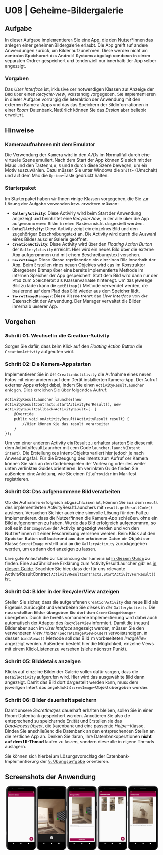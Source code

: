 # U08 | Geheime-Bildergalerie

## Aufgabe

In dieser Aufgabe implementieren Sie eine App, die den Nutzer\*innen das anlegen einer geheimen Bildergalerie erlaubt. Die App greift auf andere Anwendungen zurück, um Bilder aufzunehmen. Diese werden nicht am zentralen Speicherort des Android-Systems abgelegt sonderen in einem separaten Ordner gespeichert und tendenziell nur innerhalb der App selber angezeigt.

### Vorgaben
Das _User Interface_ ist, inklusive der notwendigen Klassen zur Anzeige der Bild über einen _Recycler-View_, vollständig vorgegeben. Sie Implementieren in dieser Aufgabe vorrangig die Interaktion der Anwendung mit den externen Kamera-Apps und das das Speichern der Bildinformationen in einer _Room_-Datenbank. Natürlich können Sie das _Design_ aber beliebig erweitert.

## Hinweise

### Kameraaufnahmen mit dem Emulator

Die Verwendung der Kamera wird in den _AVDs_ im Normallfall durch eine virtuelle Szene emuliert. Nach dem Start der App können Sie sich mit der Maus und den Tasten `W`, `A`, `S` und  `D` durch diese Szene bewegen, um ein Motiv auszuwählen. Dazu müssen Sie unter Windows die `Shift`- (Umschalt) und auf dem Mac die `Option`-Taste gedrückt halten.

### Starterpaket

Im Starterpaket haben wir Ihnen einige Klassen vorgegeben, die Sie zur Lösung der Aufgabe verwenden bzw. erweitern müssen:


- **`GalleryActivity`**: Diese Activitiy wird beim Start der Anwendung angezeigt und beinhaltet eine _RecyclerView_, in der alle über die App aufgenommenen Bilder in einer Rasteransicht dargestellt werden. 
- **`DetailActivity`**: Diese Activity zeigt ein einzelnes Bild und den zugehörigen Beschreibungstext an. Die Activity wird durch die Auswahl eines Bildes ausd er Galerie geöffnet.
- **`CreationActivity`**: Diese Activity wird über den _Floating Action Button_ der `GalleryActivity` erreicht. Hier wird ein neues Bild über die externe App aufgenommen und mit einem Beschreibungstext versehen.
- **`SecretImage`**: Diese Klasse repräsentiert ein einzelnes Bild innerhalb der App. Beim Erstellen eines neuen Objektes wird das im Konstruktor übergebene Bitmap über eine bereits implementierte Methode im internen Speicher der App gespeichert. Statt dem Bild wird dann nur der Pfad zum Speicherort als Klassenvariable hinterlegt. Um das jeweilige Bild zu laden kann die `getBitmap()` Methode verwendet werden, die basierend auf dem Pfad das Bild wieder aus dem Speicher lädt. 
- **`SecretImageManager`**: Diese Klasse trennt das _User Interface_ von der Datenschicht der Anwendung. Der Manager verwaltet die Bilder innerhalb unserer App.

## Vorgehen

### Schritt 01: Wechsel in die Creation-Activity

Sorgen Sie dafür, dass beim Klick auf den _Floating Action Button_ die `CreationActivity` aufgerufen wird.

### Schritt 02: Die Kamera-App starten

Implementieren Sie in der `CreationActitivity` die Aufnahme eines neuen Fotos mit einer anderen auf dem Gerät installierten Kamera-App. Der Aufruf externer Apps erfolgt dabei, indem Sie einen `ActivityResultLauncher` anlegen. Dies erreichen Sie über folgenden Aufruf:
```
ActivityResultLauncher launcher(new ActivityResultContracts.startActivityForResult(), new ActivityResultCallback<ActivityResult>() {
    @Override
    public void onActivityResult(ActivityResult result) {
        //Hier können Sie das result verarbeiten
    }
});
```
Um von einer anderen Activity ein Result zu erhalten starten Sie diese mit dem ActivityResultLauncher mit dem Code `launcher.launch(Intent intent)`.
Die Erstellung des Intent-Objekts variiert hier jedoch je nach Anwendungsfall. Für die Erzeugung des Intents zum Aufruf der Kamera können Sie sich an den Codebeispielen der Vorlesung oder des weiter unten verlinkten Guides orientieren. Im verlinkten Guide finden Sie außerdem eine Anleitung, wie Sie einen `FileProvider` im Manifest registrieren.

### Schritt 03: Das aufgenommene Bild verarbeiten

Ob die Aufnahme erfolgreich abgeschlossen ist, können Sie aus dem `result` des implementierten ActivityResultLaunchers mit `result.getResultCode()` auslesen. Versuchen Sie hier auch eine sinnvolle Lösung für den Fall zu implementieren, dass die Nutzer\*innen die Kamera-App schließen, ohne ein Bild aufgenommen zu haben. 
Wurde das Bild erfolgreich aufgenommen, so soll es in der `ImageView` der Activity angezeigt werden und von den Nutzer\*innen mit einer Beschreibung versehen werden. Beim Klick auf den Speicher-Button soll basierend aus den erhobenen Daten ein Objekt der Klasse `SecretImage` erstellt und an die `GalleryActivity` zurückgegeben werden, um es dann dort anzeigen zu lassen.

Eine gute Anlaufstelle zur Einbindung der Kamera ist [in diesem Guide](https://developer.android.com/training/camera/photobasics#TaskCaptureIntent) zu finden. 
Eine ausführlichere Erklärung zum ActivityResultLauncher gibt es [in diesem Guide](https://developer.android.com/training/basics/intents/result). Beachten Sie hier, dass der für uns relevante ActivityResultContract `ActivityResultContracts.StartActivityForResult()` ist.

### Schritt 04: Bilder in der RecyclerView anzeigen

Stellen Sie sicher, dass die aufgerufenen `CreationActivity` das neue Bild als Ergebnis zurückgibt und verarbeiten Sie dieses in der `GalleryActivity`. Die neu erstellten Bilder übergeben Sie dort dem `SecretImageManager` übergeben. Durch die bereits vorhandene Implementierung wird dabei auch automatisch der Adapter des `RecyclerView` informiert. Damit die (neuen) Bilder aber auch im _User Inteface_ angezeigt werden, müssen Sie den verwendeten _View Holder_ (`SecretImageViewHolder`) vervollständigen. In dessen `bindViews()` Methode soll das Bild im vorbereiteten *ImageView* angezeigt werden. Außerdem besteht hier die Möglichkeit, einzelne Views mit einem Klick-Listener zu versehen (siehe nächster Punkt). 

### Schritt 05:  Bilddetails anzeigen

Klicks auf einzelne Bilder der Galerie sollen dafür sorgen, dass die `DetailActivity` aufgerufen wird. Hier wird das ausgewählte Bild dann angezeigt. Damit das Bild dort dargestellt werden kann, muss dem jeweiligen Intent das angeklickt `SecretImage`-Objekt übergeben werden. 

### Schritt 06: Bilder dauerhaft speichern

Damit unsere _SecretImages_ dauerhaft erhalten bleiben, sollen Sie in einer Room-Datenbank gespeichert werden. Annotieren Sie also die entsprechend zu speichernde Entität und Erstellen sie das _DataAccessObject_, die Datenbank und eine passende _Helper_-Klasse. Binden Sie anschließend die Datenbank an den entsprechenden Stellen an die restliche App an. Denken Sie daran, Ihre Datenbankoperationen **nicht auf dem UI-Thread** laufen zu lassen, sondern diese alle in eigene Threads auslagern.

Sie können sich hierbei am Lösungsvorschlag der Datenbank-Implementierung der [5. Übungsaufgabe](https://android-regensburg.github.io/AssignmentViewer/index.html#Android-Regensburg/U05-Persistente-ToDo-Liste) orientieren. 


## Screenshots der Anwendung

![Screenshots der geheimen-Galerie-App](./docs/screenshots.png)
